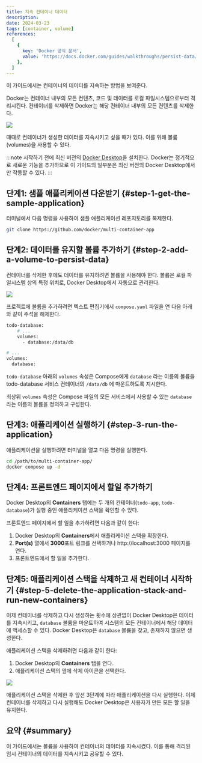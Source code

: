 ```yaml
---
title: 지속 컨테이너 데이터
description:
date: 2024-03-23
tags: [container, volume]
references:
  [
    {
      key: 'Docker 공식 문서',
      value: 'https://docs.docker.com/guides/walkthroughs/persist-data/',
    },
  ]
---
```


이 가이드에서는 컨테이너의 데이터를 지속하는 방법을 보여준다.

Docker는 컨테이너 내부의 모든 컨텐츠, 코드 및 데이터를 로컬 파일시스템으로부터 격리시킨다. 컨테이너를 삭제하면 Docker는 해당 컨테이너 내부의 모든 컨텐츠를 삭제한다.

![](https://s3.ap-northeast-2.amazonaws.com/vigorously.xyz/assets/images/docker-doc-guides-quick-hands-on-persist-container-data/1.png)

때때로 컨테이너가 생성한 데이터를 지속시키고 싶을 때가 있다. 이를 위해 볼륨(volumes)을 사용할 수 있다.

:::note
시작하기 전에 최신 버전의 [Docker Desktop](https://docs.docker.com/get-docker/)을 설치한다. Docker는 정기적으로 새로운 기능을 추가하므로 이 가이드의 일부분은 최신 버전의 Docker Desktop에서만 작동할 수 있다.
:::

## 단계1: 샘플 애플리케이션 다운받기 {#step-1-get-the-sample-application}

터미널에서 다음 명령을 사용하여 샘플 애플리케이션 레포지토리를 복제한다.

```bash
git clone https://github.com/docker/multi-container-app
```

## 단계2: 데이터를 유지할 볼륨 추가하기 {#step-2-add-a-volume-to-persist-data}

컨테이너를 삭제한 후에도 데이터를 유지하려면 볼륨을 사용해야 한다. 볼륨은 로컬 파일시스템 상의 특정 위치로, Docker Desktop에서 자동으로 관리한다.

![](https://s3.ap-northeast-2.amazonaws.com/vigorously.xyz/assets/images/docker-doc-guides-quick-hands-on-persist-container-data/2.png)

프로젝트에 볼륨을 추가하려면 텍스트 편집기에서 `compose.yaml` 파일을 연 다음 아래와 같이 주석을 해제한다.

```dockerfile
todo-database:
    # ...
    volumes:
      - database:/data/db

# ...
volumes:
  database:
```

`todo-database` 아래의 `volumes` 속성은 Compose에게 `database` 라는 이름의 볼륨을 todo-database 서비스 컨테이너의 `/data/db` 에 마운트하도록 지시한다.

최상위 `volumes` 속성은 Compose 파일의 모든 서비스에서 사용할 수 있는 `database` 라는 이름의 볼륨을 정의하고 구성한다.

## 단계3: 애플리케이션 실행하기 {#step-3-run-the-application}

애플리케이션을 실행하려면 터미널을 열고 다음 명령을 실행한다.

```bash
cd /path/to/multi-container-app/
docker compose up -d
```

## 단계4: 프론트엔드 페이지에서 할일 추가하기

Docker Desktop의 **Containers** 탭에는 두 개의 컨테이너(`todo-app`, `todo-database`)가 실행 중인 애플리케이션 스택을 확인할 수 있다.

프론트엔드 페이지에서 할 일을 추가하려면 다음과 같이 한다:

1. Docker Desktop의 **Containers**에서 애플리케이션 스택을 확장한다.
2. **Port(s)** 열에서 **3000**포트 링크를 선택하거나 http://localhost:3000 페이지를 연다.
3. 프론트엔드에서 할 일을 추가한다.

## 단계5: 애플리케이션 스택을 삭제하고 새 컨테이너 시작하기 {#step-5-delete-the-application-stack-and-run-new-containers}

이제 컨테이너를 삭제하고 다시 생성하는 횟수에 상관없이 Docker Desktop은 데이터를 지속시키고, `database` 볼륨을 마운트하여 시스템의 모든 컨테이너에서 해당 데이터에 액세스할 수 있다. Docker Desktop은 `database` 볼륨을 찾고, 존재하지 않으면 생성한다.

애플리케이션 스택을 삭제하려면 다음과 같이 한다:

1.  Docker Desktop의 **Containers** 탭을 연다.
2.  애플리케이션 스택의 옆에 삭제 아이콘을 선택한다.

![](https://s3.ap-northeast-2.amazonaws.com/vigorously.xyz/assets/images/docker-doc-guides-quick-hands-on-persist-container-data/3.png)

애플리케이션 스택을 삭제한 후 앞선 3단계에 따라 애플리케이션을 다시 실행한다. 이제 컨테이너를 삭제하고 다시 실행해도 Docker Desktop은 사용자가 만든 모든 할 일을 유지한다.

## 요약 {#summary}

이 가이드에서는 볼륨을 사용하여 컨테이너의 데이터를 지속시켰다. 이를 통해 격리된 임시 컨테이너의 데이터를 지속시키고 공유할 수 있다.
